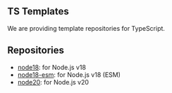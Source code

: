## TS Templates

We are providing template repositories for TypeScript.

## Repositories

- [node18](https://github.com/ts-templates/node18): for Node.js v18
- [node18-esm](https://github.com/ts-templates/node18-esm): for Node.js v18 (ESM)
- [node20](https://github.com/ts-templates/node20): for Node.js v20
